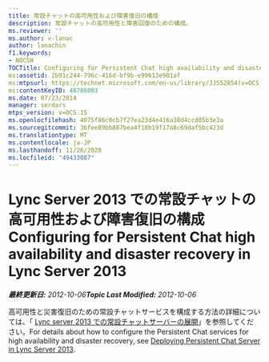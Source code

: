 ```yaml
---
title: 常設チャットの高可用性および障害復旧の構成
description: 常設チャットの高可用性と障害回復のための構成。
ms.reviewer: ''
ms.author: v-lanac
author: lanachin
f1.keywords:
- NOCSH
TOCTitle: Configuring for Persistent Chat high availability and disaster recovery
ms:assetid: 2b91c244-796c-416d-bf9b-e99613e901af
ms:mtpsurl: https://technet.microsoft.com/en-us/library/JJ552854(v=OCS.15)
ms:contentKeyID: 48706003
ms.date: 07/23/2014
manager: serdars
mtps_version: v=OCS.15
ms.openlocfilehash: 4075f86c0cb7f27ea23d4e416a38d4ccd05b3e3a
ms.sourcegitcommit: 36fee89bb887bea4f18b19f17a8c69daf5bc423d
ms.translationtype: MT
ms.contentlocale: ja-JP
ms.lasthandoff: 11/26/2020
ms.locfileid: "49433087"
---
```

# <a name="configuring-for-persistent-chat-high-availability-and-disaster-recovery-in-lync-server-2013"></a><span data-ttu-id="31f97-103">Lync Server 2013 での常設チャットの高可用性および障害復旧の構成</span><span class="sxs-lookup"><span data-stu-id="31f97-103">Configuring for Persistent Chat high availability and disaster recovery in Lync Server 2013</span></span>

<div data-xmlns="http://www.w3.org/1999/xhtml">

<div class="topic" data-xmlns="http://www.w3.org/1999/xhtml" data-msxsl="urn:schemas-microsoft-com:xslt" data-cs="https://msdn.microsoft.com/">

<div data-asp="https://msdn2.microsoft.com/asp">



</div>

<div id="mainSection">

<div id="mainBody"><span data-ttu-id="31f97-104">

<span> </span></span><span class="sxs-lookup"><span data-stu-id="31f97-104">

<span> </span></span></span>

<span data-ttu-id="31f97-105">_**最終更新日:** 2012-10-06_</span><span class="sxs-lookup"><span data-stu-id="31f97-105">_**Topic Last Modified:** 2012-10-06_</span></span>

<span data-ttu-id="31f97-106">高可用性と災害復旧のための常設チャットサービスを構成する方法の詳細については、「 [Lync server 2013 での常設チャットサーバーの展開](lync-server-2013-deploying-persistent-chat-server.md)」を参照してください。</span><span class="sxs-lookup"><span data-stu-id="31f97-106">For details about how to configure the Persistent Chat services for high availability and disaster recovery, see [Deploying Persistent Chat Server in Lync Server 2013](lync-server-2013-deploying-persistent-chat-server.md).</span></span>

<span data-ttu-id="31f97-107"></div>

<span> </span>

</div>

</div>

</span><span class="sxs-lookup"><span data-stu-id="31f97-107"></div>

<span> </span>

</div>

</div>

</span></span></div>

